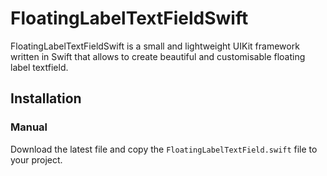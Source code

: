 # FloatingLabelTextFieldSwift

FloatingLabelTextFieldSwift is a small and lightweight UIKit framework written in Swift that allows to create beautiful and customisable floating label textfield.

## Installation

### Manual
Download the latest file and copy the `FloatingLabelTextField.swift` file to your project.
